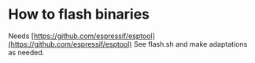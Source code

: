 # How to flash binaries
Needs [https://github.com/espressif/esptool](https://github.com/espressif/esptool)
See flash.sh and make adaptations as needed.